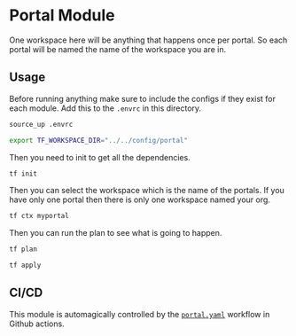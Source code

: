 # Portal Module  

One workspace here will be anything that happens once per portal. So each portal will be named the name of the workspace you are in. 

## Usage 

Before running anything make sure to include the configs if they exist for each module. 
Add this to the `.envrc` in this directory.  
```bash
source_up .envrc

export TF_WORKSPACE_DIR="../../config/portal"
```

Then you need to init to get all the dependencies.  
```bash
tf init
```

Then you can select the workspace which is the name of the portals. If you have only one portal then there is only one workspace named your org.  

```bash
tf ctx myportal
```

Then you can run the plan to see what is going to happen. 

```bash
tf plan
```

```bash
tf apply
```

## CI/CD  

This module is automagically controlled by the [`portal.yaml`](../../.github/workflows/portal.yml) workflow in Github actions.
